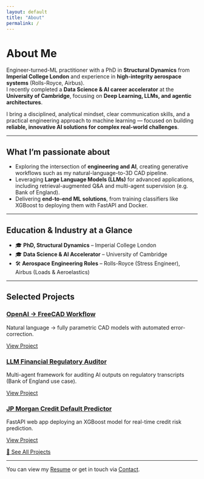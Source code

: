 ```yaml
---
layout: default
title: "About"
permalink: /
---
```


# About Me

Engineer-turned-ML practitioner with a PhD in **Structural Dynamics** from **Imperial College London** and experience in **high-integrity aerospace systems** (Rolls-Royce, Airbus).  
I recently completed a **Data Science & AI career accelerator** at the **University of Cambridge**, focusing on **Deep Learning, LLMs, and agentic architectures**.  

I bring a disciplined, analytical mindset, clear communication skills, and a practical engineering approach to machine learning — focused on building **reliable, innovative AI solutions for complex real-world challenges**.

---

## What I’m passionate about

- Exploring the intersection of **engineering and AI**, creating generative workflows such as my natural-language-to-3D CAD pipeline.  
- Leveraging **Large Language Models (LLMs)** for advanced applications, including retrieval-augmented Q&A and multi-agent supervision (e.g. Bank of England).  
- Delivering **end-to-end ML solutions**, from training classifiers like XGBoost to deploying them with FastAPI and Docker.  

---

## Education & Industry at a Glance
- 🎓 **PhD, Structural Dynamics** – Imperial College London  
- 🎓 **Data Science & AI Accelerator** – University of Cambridge  
- 🛠 **Aerospace Engineering Roles** – Rolls-Royce (Stress Engineer), Airbus (Loads & Aeroelastics)  

---

## Selected Projects

### [OpenAI → FreeCAD Workflow](/projects/openai-to-freecad-workflow/)
Natural language → fully parametric CAD models with automated error-correction.  
<p><a href="/projects/openai-to-freecad-workflow/" class="btn">View Project</a></p>

### [LLM Financial Regulatory Auditor](/projects/llm-financial-regulatory-auditor/)
Multi-agent framework for auditing AI outputs on regulatory transcripts (Bank of England use case).  
<p><a href="/projects/llm-financial-regulatory-auditor/" class="btn">View Project</a></p>

### [JP Morgan Credit Default Predictor](/projects/jpmorgan-credit-default-app/)
FastAPI web app deploying an XGBoost model for real-time credit risk prediction.  
<p><a href="/projects/jpmorgan-credit-default-app/" class="btn">View Project</a></p>

<p>
<a href="/projects" class="btn">🔗 See All Projects</a>
</p>

---

You can view my [Resume](/resume) or get in touch via [Contact](/contact).
